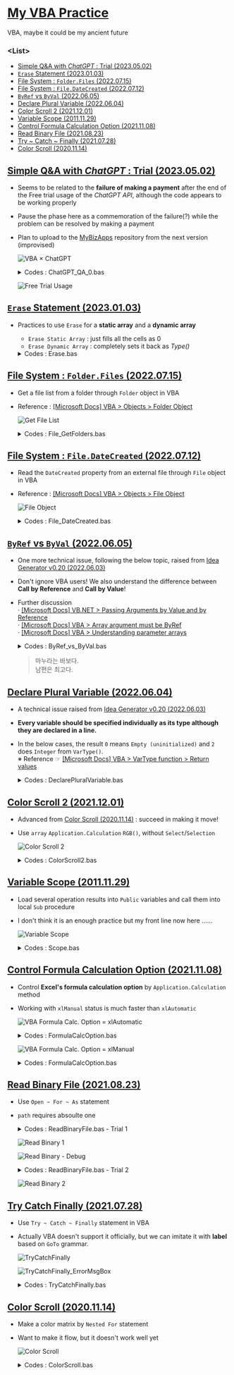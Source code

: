 # [My VBA Practice](../README.md#my-vba-practice)

VBA, maybe it could be my ancient future


### \<List>

- [Simple Q&A with *ChatGPT* : Trial (2023.05.02)](#simple-qa-with-chatgpt--trial-20230502)
- [`Erase` Statement (2023.01.03)](#erase-statement-20230103)
- [File System : `Folder.Files` (2022.07.15)](#folder-object--files-property-20220715)
- [File System : `File.DateCreated` (2022.07.12)](#file-object--datecreated-property-20220712)
- [`ByRef` vs `ByVal` (2022.06.05)](#byref-vs-byval-20220605)
- [Declare Plural Variable (2022.06.04)](#declare-plural-variable-20220604)
- [Color Scroll 2 (2021.12.01)](#color-scroll-2-20211201)
- [Variable Scope (2011.11.29)](#variable-scope-20111129)
- [Control Formula Calculation Option (2021.11.08)](#control-formula-calculation-option-20211108)
- [Read Binary File (2021.08.23)](#read-binary-file-20210823)
- [Try ~ Catch ~ Finally (2021.07.28)](#try-catch-finally-20210728)
- [Color Scroll (2020.11.14)](#color-scroll-20201114)



## [Simple Q&A with *ChatGPT* : Trial (2023.05.02)](#list)

- Seems to be related to the **failure of making a payment** after the end of the Free trial usage of the *ChatGPT API*, although the code appears to be working properly
- Pause the phase here as a commemoration of the failure(?) while the problem can be resolved by making a payment
- Plan to upload to the [MyBizApps](https://github.com/kimpro82/MyBizApps) repository from the next version (improvised)

  ![VBA × ChatGPT](Images/VBA_ChatGPT_Exceeded.PNG)

  <details>
    <summary>Codes : ChatGPT_QA_0.bas</summary>

  ```vba
  Option Explicit
  ```
  ```vba
  Private Type CellLocationsType

      endpoint As String
      model As String
      apiKey As String
      question As String
      answerRange As Range                                    ' Not String but Range

  End Type
  ```
  ```vba
  Private Sub SetCellLocations(ByRef thisType As CellLocationsType)

      thisType.endpoint = Range("C2").Value
      thisType.model = Range("C3").Value
      thisType.apiKey = Range("C4").Value
      thisType.question = Range("C7").Value
      Set thisType.answerRange = Range("C8")                  ' Don't forget `set`!

  End Sub
  ```
  ```vba
  Private Sub ChatGPT()

      Dim CellLocations As CellLocationsType
      Dim request As Object
      Dim request_body As String
      Dim response As String

      ' Set required data
      Call SetCellLocations(CellLocations)

      ' Clear the Answer cell
      CellLocations.answerRange.Value = ""

      ' Request ChatGPT API
      Set request = CreateObject("WinHttp.WinHttpRequest.5.1")
      request.Open "POST", "https://api.openai.com/" & CellLocations.endpoint, False
      request.SetRequestHeader "Content-Type", "application/json"
      request.SetRequestHeader "Authorization", "Bearer " & CellLocations.apiKey
      request_body = "{" & _
          """prompt"": """ & Replace(CellLocations.question, """", "\""") & """," & _
          """model"": """ & CellLocations.model & """," & _
          """max_tokens"": 4097," & _
          """n"": 1," & _
          """stop"": [""\n""]" & _
      "}"
      Debug.Print request_body
      request.Send request_body

      ' Output
      response = Replace(request.ResponseText, Chr(34), "")
      response = Replace(response, "\n", "")
      Debug.Print response
      CellLocations.answerRange.Value = response

  End Sub
  ```
  ```vba
  Private Sub btnRun_Click()

          Application.Calculation = xlManual
              Call ChatGPT
          Application.Calculation = xlAutomatic

  End Sub
  ```
  </details>

  ![Free Trial Usage](Images/VBA_ChatGPT_FreeTrialUsage.PNG)


## [`Erase` Statement (2023.01.03)](#list)

- Practices to use `Erase` for a **static array** and a **dynamic array**
  - `Erase Static Array` : just fills all the cells as 0
  - `Erase Dynamic Array` : completely sets it back as *Type()*

  <details>
    <summary>Codes : Erase.bas</summary>

  ```vba
  Option Explicit


  Private Sub Main()

      Dim T800(1 To 9)    As Integer
      Dim T1000()         As Integer

      Dim i As Integer, j As Integer, str As String

      ' 1. Static Array
      ' 1.1 Fill the array
      For i = 1 To 9
          T800(i) = i
      Next i

      ' 1.2 Print the array
      str = ""
      For i = 1 To 9
          str = str & T800(i)
      Next i
      Debug.Print str                                         ' 123456789

      ' 1.3 Erase the fixed array
      Erase T800

      ' 1.4 Print the array after erased
      str = ""
      For i = 1 To 9
          str = str & T800(i)
      Next i
      Debug.Print str                                         ' 000000000

      ' 2. Dynamic Array
      ' 2.1 Fill the array
      ReDim T1000(1 To 9)
      For i = 1 To 9
          T1000(i) = i
      Next i

      ' 2.2 Print the array
      str = ""
      For i = 1 To 9
          str = str & T1000(i)
      Next i
      Debug.Print str                                         ' 123456789

      ' 2.3 Erase the fixed array
      Erase T1000                                             ' become Integer()

      ' 2.4 Print the array after erased
  '    str = ""
  '    For i = 1 To 9
  '        str = str & T1000(i)                               ' error
  '    Next i
  '    Debug.Print LBound(T1000) & " " & UBound(T1000)        ' error

  End Sub
  ```
  ```
  123456789
  000000000
  123456789
  ```
  </details>

## [File System : `Folder.Files` (2022.07.15)](#list)

- Get a file list from a folder through `Folder` object in VBA
- Reference : [[Microsoft Docs] VBA > Objects > Folder Object](https://docs.microsoft.com/en-us/office/vba/language/reference/user-interface-help/folder-object)

  ![Get File List](Images/VBA_File_GetFileList.PNG)

  <details>
    <summary>Codes : File_GetFolders.bas</summary>

  ```vba
  Option Explicit
  ```
  ```vba
  Sub GetFileList()

      ' Set zero point to print
      Dim printZero As Range
      Set printZero = Range("A5")

      ' Clear area to print
      Dim usingArea As Range
      Set usingArea = Range(printZero, printZero.Offset(10000, 3))
      usingArea.ClearContents

      ' Get path
      Dim path As String
      If Range("B1").Value <> "" Then
          path = Range("B1").Value
      Else
          path = ThisWorkbook.path & Application.PathSeparator
      End If
          ' Debug.Print path

      ' Get oFile collection's informations
      Dim oFSO, oFolder, oFile
      Dim i As Integer
      Set oFSO = CreateObject("Scripting.FileSystemObject")
      Set oFolder = oFSO.GetFolder(path)
          ' Debug.Print oFolder.Name
      For Each oFile In oFolder.Files                                             ' .Files property returns a Files collection consisting of all File objects
          printZero.Offset(i, 0) = oFile.Name
          printZero.Offset(i, 1) = oFile.Type
          printZero.Offset(i, 2) = oFile.Size
          printZero.Offset(i, 3) = oFile.DateCreated
          i = i + 1
      Next oFile

  End Sub
  ```
  ```vba
  Private Sub btnGetFileList_Click()

      Application.Calculation = xlManual
          Call GetFileList
      Application.Calculation = xlAutomatic

  End Sub
  ```
  </details>


## [File System : `File.DateCreated` (2022.07.12)](#list)

- Read the `DateCreated` property from an external file through `File` object in VBA
- Reference : [[Microsoft Docs] VBA > Objects > File Object](https://docs.microsoft.com/en-us/office/vba/language/reference/user-interface-help/file-object)

  ![File Object](Images/VBA_File_DateCreated.PNG)

  <details>
    <summary>Codes : File_DateCreated.bas</summary>

  ```vba
  Option Explicit
  ```
  ```vba
  Sub ReadDateCreated()

      Dim fs, f, s
      Dim path As String
      path = ThisWorkbook.path & Application.PathSeparator & Range("B1").Value
          'Debug.Print path
      Set fs = CreateObject("Scripting.FileSystemObject")
      Set f = fs.GetFile(path)
      s = f.DateCreated

      Range("B2").Value = s

  End Sub
  ```
  ```vba
  Private Sub btnReadDateCreated_Click()

      Application.Calculation = xlManual
          Call ReadDateCreated
      Application.Calculation = xlAutomatic

  End Sub
  ```
  </details>


## [`ByRef` vs `ByVal` (2022.06.05)](#list)

- One more technical issue, following the below topic, raised from [Idea Generator v0.20 (2022.06.03)](https://github.com/kimpro82/MyFamilyCare/tree/main/IdeaGenerator#idea-generator-v020-20220603)
- Don't ignore VBA users! We also understand the difference between **Call by Reference** and **Call by Value**!
- Further discussion  
  · [[Microsoft Docs] VB.NET > Passing Arguments by Value and by Reference](https://docs.microsoft.com/en-us/dotnet/visual-basic/programming-guide/language-features/procedures/passing-arguments-by-value-and-by-reference)  
  · [[Microsoft Docs] VBA > Array argument must be ByRef](https://docs.microsoft.com/en-us/office/vba/language/reference/user-interface-help/array-argument-must-be-byref)  
  · [[Microsoft Docs] VBA > Understanding parameter arrays](https://docs.microsoft.com/en-us/office/vba/language/concepts/getting-started/understanding-parameter-arrays)


  <details>
    <summary>Codes : ByRef_vs_ByVal.bas</summary>

  ```vba
  Option Explicit
  ```
  ```vba
  Private Function fByRef(ByRef s As String)

      s = "바보"

  End Function
  ```
  ```vba
  Private Function fByVal(ByVal s As String)                  ' An array as a parameter can't be called by Value

      s = "바보"

  End Function
  ```
  ```vba
  Private Sub Main()

      Dim 마누라(1) As String
      Dim 남편(1) As String

      마누라(0) = "마누라"
      마누라(1) = "최고"
      남편(0) = "남편"
      남편(1) = "최고"

      Call fByRef(마누라(1))
      Call fByVal(남편(1))

      Debug.Print 마누라(0) & "는 " & 마누라(1) & "다."
      Debug.Print 남편(0) & "은 " & 남편(1) & "다."

  End Sub
  ```
  </details>

  > 마누라는 바보다.  
  > 남편은 최고다.


## [Declare Plural Variable (2022.06.04)](#list)

- A technical issue raised from [Idea Generator v0.20 (2022.06.03)](https://github.com/kimpro82/MyFamilyCare/tree/main/IdeaGenerator#idea-generator-v020-20220603)
- **Every variable should be specified individually as its type although they are declared in a line.**
- In the below cases, the result `0` means `Empty (uninitialized)` and `2` does `Integer` from `VarType()`.  
  ※ Reference ☞ [[Microsoft Docs] VBA > VarType function > Return values](https://docs.microsoft.com/en-us/office/vba/language/reference/user-interface-help/vartype-function#return-values)

  <details>
    <summary>Codes : DeclarePluralVariable.bas</summary>

  ```vba
  Option Explicit
  ```

  ```vba
  Private Sub StupidDeclare()

      Dim a, b As Integer

      Debug.Print VarType(a) & " " & VarType(b)

  End Sub
  ```
  > 0 2

  ```vba
  Private Sub SmartDeclare()

      Dim a As Integer, b As Integer

      Debug.Print VarType(a) & " " & VarType(b)

  End Sub
  ```
  > 2 2
  </details>


## [Color Scroll 2 (2021.12.01)](#list)

- Advanced from [Color Scroll (2020.11.14)](#color-scroll-20201114) : succeed in making it move!
- Use `array` `Application.Calculation` `RGB()`, without `Select`/`Selection`

  ![Color Scroll 2](Images/VBA_ColorScroll2.gif)

  <details>
    <summary>Codes : ColorScroll2.bas</summary>

  ```vba
  Option Explicit

  'Private Declare PtrSafe Sub Sleep Lib "kernel32" (ByVal Milliseconds As LongPtr)   ' actually it is somewhat crazy to declare it as Private
  ```

  ```vba
  Sub ColorScroll2()

      Dim width, interval As Integer
      Dim base(2), rgbCol(2) As Integer                                               ' 2 means 0 to 2 (size : 3)

      width = 96
      interval = 16

      base(0) = 0
      base(1) = 127
      base(2) = 255

      Dim i, j, k As Integer

      ' shift i times
      For i = 1 To 100

          Application.Calculation = xlManual

              ' i-th drawing
              For j = 1 To width

                  ' for base(0 ~ 2)
                  For k = 0 To 2

                      If (base(k) \ 256) Mod 2 = 0 Then                               ' / : don't operate as int / int
                          rgbCol(k) = base(k) Mod 256
                      Else
                          rgbCol(k) = 256 - (base(k) Mod 256)
                      End If

                      ' test
                      'Cells(2 + k, j) = rgbCol(k)

                      base(k) = base(k) + interval

                  Next k

                  Cells(1, j).Interior.Color = RGB(rgbCol(0), rgbCol(1), rgbCol(2))   ' not .ColorIndex

              Next j

          Application.Calculation = xlAutomatic

          base(0) = base(0) + interval                                                ' is it the best?
          base(1) = base(1) + interval
          base(2) = base(2) + interval

  '        Sleep (100)

      Next i

  End Sub
  ```

  ```vba
  Sub Reset()
  'Initialize the sheet

      Cells.Select
      Selection.Clear

      Selection.ColumnWidth = 1
      Selection.RowHeight = 10
      Cells(1, 1).RowHeight = 409                                                     ' 409 : the max row height supported by Excel

  End Sub
  ```
  </details>


## [Variable Scope (2011.11.29)](#list)

- Load several operation results into `Public` variables and call them into local `Sub` procedure
- I don't think it is an enough practice but my front line now here ……

  ![Variable Scope](Images/VBA_Scope.gif)

  <details>
    <summary>Codes : Scope.bas</summary>

  ```vba
  '----------------------------------------------------------------------------------------
  ' Module1
  Option Explicit


  Public num1, num2, res(7) As Integer


  Sub Operate()

      num1 = ActiveSheet.Range("B1")
      num2 = ActiveSheet.Range("B2")

      res(0) = num1 + num2
      res(1) = num1 - num2
      res(2) = num1 * num2
      res(3) = num1 / num2
      res(4) = num1 \ num2                                        ' no difference from '/' because of Integer / Integer
      res(5) = num1 Mod num2
      res(6) = num1 ^ num2
      res(7) = num1 >= num2                                       ' why -1 when num1 = 5, num2 = 2?

  End Sub
  ```

  ```vba
  '----------------------------------------------------------------------------------------
  ' Sheet1
  Sub ReadResults()

      Dim i As Integer
      For i = 0 To 7
          ActiveSheet.Range("B" & 3 + i) = res(i)
      Next i

  '    Range("B3:B10").Value = res                                ' why doesn't it work?
  '    Range("B3:B10").Value = WorksheetFunction.Transpose(res)   ' it works but I want to avoid WorkSheetFunction() if possible

  End Sub
  ```
  </details>


## [Control Formula Calculation Option (2021.11.08)](#list)

- Control **Excel's formula calculation option** by `Application.Calculation` method
- Working with `xlManual` status is much faster than `xlAutomatic`

  ![VBA Formula Calc. Option = xlAutomatic](Images/VBA_FormulaCalcOption_xlAutomatic.gif)

  <details>
    <summary>Codes : FormulaCalcOption.bas</summary>

  ```VBA
  Option Explicit
  ```
  ```VBA
  ' Make a sample case that contains many calculations
  Sub sampleWork()

      ' Set range
      Dim row, rowEnd, col, colEnd As Integer
      row = 1
      rowEnd = 34
      col = row
      colEnd = rowEnd

      ' Generate formula n * n times
      While row <= rowEnd
      
          While col <= colEnd

              If (row = rowEnd And col = colEnd) Then
                  Sheet1.Cells(row, col) = rowEnd * 3 - 3
              ElseIf (col = colEnd) Then
                  Sheet1.Cells(row, col).FormulaR1C1 = "=R[+1]C-3"    ' 삼천포 you nahm sayin
              Else
                  Sheet1.Cells(row, col).FormulaR1C1 = "=RC[+1]-3"
              End If

              col = col + 1

          Wend

          col = 1
          row = row + 1

      Wend

  End Sub
  ```
  </details>

  ![VBA Formula Calc. Option = xlManual](Images/VBA_FormulaCalcOption_xlManual.gif)

  <details>
    <summary>Codes : FormulaCalcOption.bas</summary>

  ```VBA
  ' Skip excel formula calculation temporarily
  Sub SkipFormulaCalc()

      Application.Calculation = xlManual
          Call sampleWork
      Application.Calculation = xlAutomatic
      
  End Sub
  ```
  </details>


## [Read Binary File (2021.08.23)](#list)

- Use `Open ~ For ~ As` statement
- `path` requires absoulte one

  <details>
    <summary>Codes : ReadBinaryFile.bas - Trial 1</summary>

  ```vba
  Option Explicit


  Sub ReadBinaryFile()

      'Call the target file's path that user entered
      Dim path As String
      path = Range("B1")

      'Check if the file exists
      Dim fileChk As Boolean                      'default : False
      If (Len(Dir(path)) > 0) Then fileChk = True
      Range("B2") = fileChk

      Dim fn As Integer                           'fn : file number
      fn = FreeFile

      Dim output As Range
      Set output = Range("B5")                    'set offset location for output

      Open path For Binary Access Read As #fn
      
          Dim pos, posEnd As Integer
          pos = 1
          posEnd = 10
          
          Dim data As Byte

          While pos <= posEnd
              Get #fn, pos, data
              output.Offset(0, pos).Value = data
              pos = pos + 1
          Wend

      Close #fn

  End Sub
  ```
  ☞ `data` doesn't work well.
  </details>

  ![Read Binary 1](Images/VBA_ReadBinary_1.PNG)

  ![Read Binary - Debug](Images/VBA_ReadBinary_Debug.PNG)

  <details>
    <summary>Codes : ReadBinaryFile.bas - Trial 2</summary>

  ☞ receive advice from [Can't read binary file data (StackOverflow)](https://stackoverflow.com/questions/68892076/cant-read-binary-file-data)

  Before :
  ```vba
  path = Range("B1")
  ```

  After : 
  ```vba
  path = ThisWorkbook.path & Application.PathSeparator & Range("B1")
  ```
  </details>

  ![Read Binary 2](Images/VBA_ReadBinary_2.PNG)


## [Try Catch Finally (2021.07.28)](#list)

- Use `Try ~ Catch ~ Finally` statement in VBA
- Actually VBA doesn't support it officially, but we can imitate it with **label** based on `GoTo` grammar.

  ![TryCatchFinally](Images/VBA_TryCatchFinally.PNG)

  ![TryCatchFinally_ErrorMsgBox](Images/VBA_TryCatchFinally_ErrorMsgBox.PNG)

  <details>
    <summary>Codes : TryCatchFinally.bas</summary>

  ```vba
  Option Explicit


  Function Divide(a As Integer, b As Integer) As Integer

  Try:                                                ' the below lines will run regardless of this
      
      On Error GoTo Catch
          Divide = a / b                              ' occurs en error when b = 0 or any possible cases (I can't imagine but ……)
      
      GoTo Finally                                    ' pass Catch: when it doesn't occur an error
      
  Catch:
      
      If b = 0 Then
          MsgBox "An error occurs : division by zero."
  '    Else                                           ' When b is not entered, it calls 0 as a default value.
  '        MsgBox "An error occurs."
      End If
      
      Exit Function                                   ' need not to run under Finally:

  Finally:
      
      MsgBox Divide                                   ' I have no any other idea to use Finally:

  End Function
  ```
  </details>


## [Color Scroll (2020.11.14)](#list)

- Make a color matrix by `Nested For` statement
- Want to make it flow, but it doesn't work well yet

  ![Color Scroll](Images/VBA_ColorScroll.PNG)

  <details>
    <summary>Codes : ColorScroll.bas</summary>

  ```vba
  Option Explicit
  ```
  ```vba
  Sub ColorScroll()

      Dim StartRow As Integer, StartColumn As Integer, Width As Integer, Height As Integer
      Dim i As Integer, j As Integer, k As Integer
      Dim FirstColumn As Range, LastColumn As Range

      StartRow = 1
      StartColumn = 1
      Width = 56
      Height = 56

      Range(Cells(StartRow, StartColumn), Cells(Height, Width)).Select
      Selection.RowHeight = 10
      Selection.ColumnWidth = 1

      For i = 1 To Height
          For j = 1 To Width
              Cells(i, j).Interior.ColorIndex = (i + j) Mod 56 + 1
          Next j
      Next i

  '    Differnt result from debugging mode and normal run mode(F5)
  '    For k = 1 To Width
  '        Columns(Width).Select
  '        Selection.Cut
  '        Columns(1).Select
  '        Selection.Insert Shift:=xlToRight
  '    Next k

  End Sub
  ```
  ```vba
  Sub Reset()
  'Initialize the sheet

      Cells.Select
      Selection.Clear

      Selection.ColumnWidth = 10
      Selection.RowHeight = 15

  End Sub
  ```
  </details>